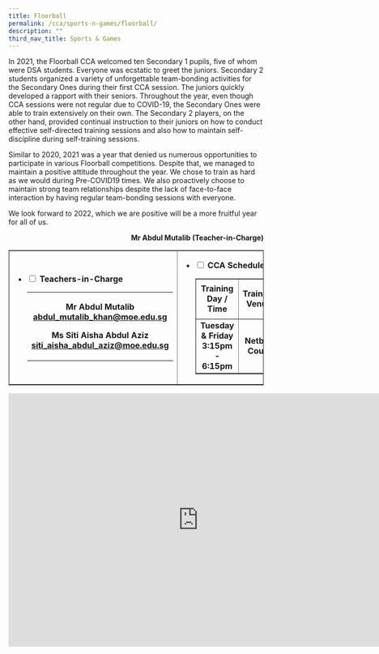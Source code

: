```yaml
---
title: Floorball
permalink: /cca/sports-n-games/floorball/
description: ""
third_nav_title: Sports & Games
---
```

<p>In 2021, the Floorball CCA welcomed ten Secondary 1 pupils, five of whom were DSA students. Everyone was ecstatic to greet the juniors. Secondary 2 students organized a variety of unforgettable team-bonding activities for the Secondary Ones during their first CCA session. The juniors quickly developed a rapport with their seniors. Throughout the year, even though CCA sessions were not regular due to COVID-19, the Secondary Ones were able to train extensively on their own. The Secondary 2 players, on the other hand, provided continual instruction to their juniors on how to conduct effective self-directed training sessions and also how to maintain self-discipline during self-training sessions.</p>
<p>Similar to 2020, 2021 was a year that denied us numerous opportunities to participate in various Floorball competitions. Despite that, we managed to maintain a positive attitude throughout the year. We chose to train as hard as we would during Pre-COVID19 times. We also proactively choose to maintain strong team relationships despite the lack of face-to-face interaction by having regular team-bonding sessions with everyone.</p>
<p>We look forward to 2022, which we are positive will be a more fruitful year for all of us.</p>
<p style="text-align: right;"><strong>Mr Abdul Mutalib (Teacher-in-Charge)</strong></p>
<table style="border-collapse: collapse; width: 100%;" border="1">
<tbody>
<tr>
<td style="width: 50%;">
<ul class="jekyllcodex_accordion">
<li><strong><input id="accordion1" type="checkbox" /> <label for="accordion1">Teachers-in-Charge</label></strong>
<div>
<table class="iveo_table ives_tab_green ive_eobj_left">
<tbody>
<tr>
<td>
<p style="text-align: center;"><strong>Mr Abdul Mutalib<br /><a href="mailto:abdul_mutalib_khan@moe.edu.sg" target="">abdul_mutalib_khan@moe.edu.sg</a></strong></p>
<p style="text-align: center;"><strong>Ms Siti Aisha Abdul Aziz<br /><a href="mailto:siti_aisha_abdul_aziz@moe.edu.sg" target="">siti_aisha_abdul_aziz@moe.edu.sg</a></strong></p>
</td>
</tr>
</tbody>
</table>
</div>
</li>
</ul>
</td>
<td style="width: 50%;">
<ul class="jekyllcodex_accordion">
<li><strong><input id="accordion2" type="checkbox" /> <label for="accordion2">CCA Schedule</label></strong>
<div>
<table style="border-collapse: collapse; width: 100%;" border="1">
<tbody>
<tr>
<td style="width: 50%; text-align: center;"><strong>Training Day / Time<br /></strong></td>
<td style="width: 50%; text-align: center;">
<p style="text-align: center;"><strong>Training Venue</strong></p>
</td>
</tr>
<tr>
<td style="width: 50%; text-align: center;">
<div style="text-align: center;"><strong>Tuesday &amp; Friday</strong></div>
<div style="text-align: center;"><strong>3:15pm - 6:15pm</strong></div>
</td>
<td style="width: 50%; text-align: center;"><strong>Netball Court</strong></td>
</tr>
</tbody>
</table>
</div>
</li>
</ul>
</td>
</tr>
</tbody>
</table>
<iframe src="https://docs.google.com/presentation/d/e/2PACX-1vRDGbDBExH9qRVwc1zHY2HyQIUkgqTn_qVBCBuuRfcJQyitOlk7YMny3aJDawF3JXBWtCciNakPESNo/embed?start=false&loop=false&delayms=10000" frameborder="0" width="750" height="500" allowfullscreen="true"></iframe>